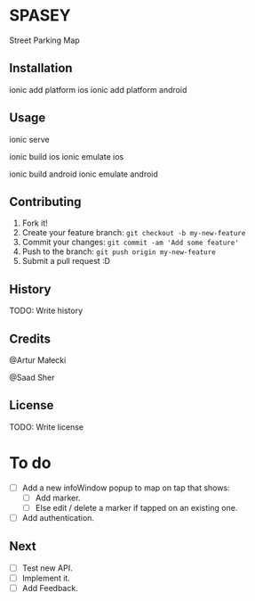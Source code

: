 # SPASEY

Street Parking Map

## Installation

ionic add platform ios
ionic add platform android

## Usage

ionic serve

ionic build ios
ionic emulate ios   

ionic build android
ionic emulate android

## Contributing

1. Fork it!
2. Create your feature branch: `git checkout -b my-new-feature`
3. Commit your changes: `git commit -am 'Add some feature'`
4. Push to the branch: `git push origin my-new-feature`
5. Submit a pull request :D

## History

TODO: Write history

## Credits

@Artur Małecki

@Saad Sher

## License

TODO: Write license

# To do
- [ ] Add a new infoWindow popup to map on tap that shows:
  - [ ] Add marker.
  - [ ] Else edit / delete a marker if tapped on an existing one.
- [ ] Add authentication.

## Next
- [ ] Test new API.
- [ ] Implement it.
- [ ] Add Feedback.
